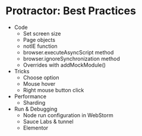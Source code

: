 # Protractor: Best Practices

* Code
  *  Set screen size
  *  Page objects
  *  notIE function
  *  browser.executeAsyncScript method
  *  browser.ignoreSynchronization method
  *  Overrides with addMockModule()
* Tricks
  * Choose option
  * Mouse hover
  * Right mouse button click
* Performance
  * Sharding
* Run & Debugging
  * Node run configuration in WebStorm   
  * Sauce Labs & tunnel
  * Elementor
